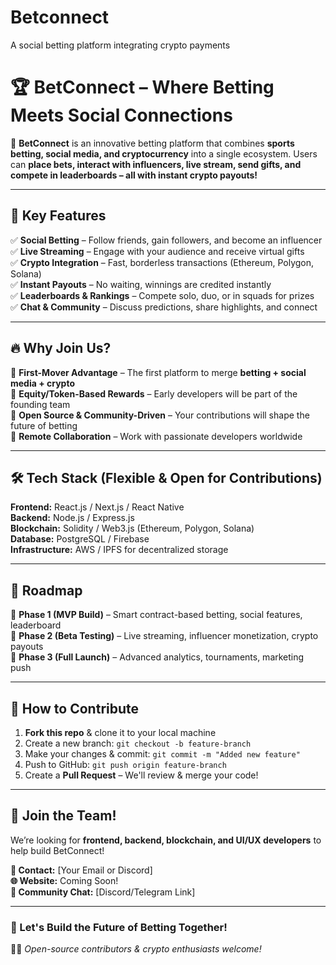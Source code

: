 # Betconnect
A social betting platform integrating crypto payments
# 🏆 BetConnect – Where Betting Meets Social Connections

🚀 **BetConnect** is an innovative betting platform that combines **sports betting, social media, and cryptocurrency** into a single ecosystem. Users can **place bets, interact with influencers, live stream, send gifts, and compete in leaderboards – all with instant crypto payouts!**

---

## 🎯 Key Features
✅ **Social Betting** – Follow friends, gain followers, and become an influencer  
✅ **Live Streaming** – Engage with your audience and receive virtual gifts  
✅ **Crypto Integration** – Fast, borderless transactions (Ethereum, Polygon, Solana)  
✅ **Instant Payouts** – No waiting, winnings are credited instantly  
✅ **Leaderboards & Rankings** – Compete solo, duo, or in squads for prizes  
✅ **Chat & Community** – Discuss predictions, share highlights, and connect  

---

## 🔥 Why Join Us?
🔹 **First-Mover Advantage** – The first platform to merge **betting + social media + crypto**  
🔹 **Equity/Token-Based Rewards** – Early developers will be part of the founding team  
🔹 **Open Source & Community-Driven** – Your contributions will shape the future of betting  
🔹 **Remote Collaboration** – Work with passionate developers worldwide  

---

## 🛠️ Tech Stack (Flexible & Open for Contributions)
**Frontend:** React.js / Next.js / React Native  
**Backend:** Node.js / Express.js  
**Blockchain:** Solidity / Web3.js (Ethereum, Polygon, Solana)  
**Database:** PostgreSQL / Firebase  
**Infrastructure:** AWS / IPFS for decentralized storage  

---

## 📌 Roadmap
🔹 **Phase 1 (MVP Build)** – Smart contract-based betting, social features, leaderboard  
🔹 **Phase 2 (Beta Testing)** – Live streaming, influencer monetization, crypto payouts  
🔹 **Phase 3 (Full Launch)** – Advanced analytics, tournaments, marketing push  

---

## 🤝 How to Contribute
1. **Fork this repo** & clone it to your local machine  
2. Create a new branch: `git checkout -b feature-branch`  
3. Make your changes & commit: `git commit -m "Added new feature"`  
4. Push to GitHub: `git push origin feature-branch`  
5. Create a **Pull Request** – We'll review & merge your code!  

---

## 📩 Join the Team!
We’re looking for **frontend, backend, blockchain, and UI/UX developers** to help build BetConnect!  

**📧 Contact:** [Your Email or Discord]  
**🌐 Website:** Coming Soon!  
**💬 Community Chat:** [Discord/Telegram Link]  

---

### **🚀 Let's Build the Future of Betting Together!**  
👨‍💻 *Open-source contributors & crypto enthusiasts welcome!*  
